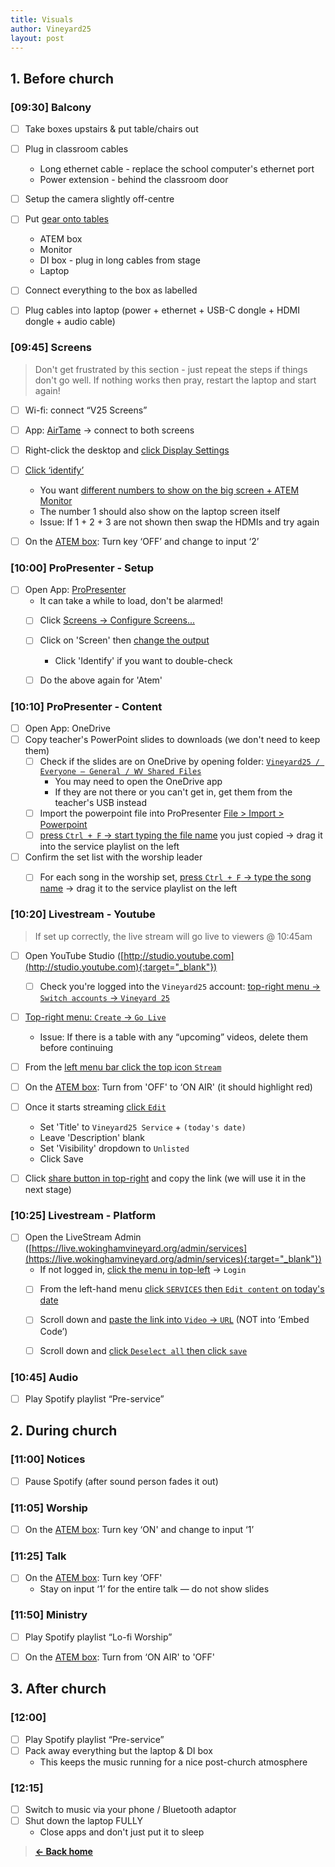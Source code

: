 ```yaml
---
title: Visuals
author: Vineyard25
layout: post
---
```


## 1. Before church

### [09:30] Balcony
- [ ] Take boxes upstairs & put table/chairs out
- [ ] Plug in classroom cables
	* Long ethernet cable - replace the school computer's ethernet port
	* Power extension - behind the classroom door
- [ ] Setup the camera slightly off-centre
- [ ] Put [gear onto tables](/assets/images/balcony-desk-min.jpg)
	* ATEM box
	* Monitor
	* DI box - plug in long cables from stage
	* Laptop
- [ ] Connect everything to the box as labelled
- [ ] Plug cables into laptop (power + ethernet + USB-C dongle + HDMI dongle + audio cable)


### [09:45] Screens
> Don't get frustrated by this section - just repeat the steps if things don't go well.
> If nothing works then pray, restart the laptop and start again!

- [ ] Wi-fi: connect “V25 Screens”
- [ ] App: [AirTame](/assets/images/airtamelogo.jpg) &rarr; connect to both screens
- [ ] Right-click the desktop and [click Display Settings](/assets/images/desktop-right-click.jpg)
- [ ] [Click ‘identify’](/assets/images/identifydisplay.jpg)
	* You want [different numbers to show on the big screen + ATEM Monitor](/assets/images/atemscreen3.jpg)
	* The number 1 should also show on the laptop screen itself
	* Issue: If 1 + 2 + 3 are not shown then swap the HDMIs and try again
- [ ] On the [ATEM box](/assets/images/atembuttons.png): Turn key ‘OFF’ and change to input ‘2’


### [10:00] ProPresenter - Setup
- [ ] Open App: [ProPresenter](/assets/images/propresenter.png) 
	* It can take a while to load, don't be alarmed!
	- [ ] Click [Screens &rarr; Configure Screens...](/assets/images/configscreens.png)
	- [ ] Click on 'Screen' then [change the output](/assets/images/screensetup.png)
		* Click 'Identify' if you want to double-check
	- [ ] Do the above again for 'Atem'


### [10:10] ProPresenter - Content
- [ ] Open App: OneDrive
- [ ] Copy teacher's PowerPoint slides to downloads (we don't need to keep them)
	- [ ] Check if the slides are on OneDrive by opening folder: [`Vineyard25 / Everyone – General / WV Shared Files`](C:/)
		* You may need to open the OneDrive app
		* If they are not there or you can't get in, get them from the teacher's USB instead
	- [ ] Import the powerpoint file into ProPresenter [File > Import > Powerpoint](/assets/images/importslides.png)
	- [ ] [press `Ctrl + F` &rarr; start typing the file name](/assets/images/addsong2.png) you just copied &rarr; drag it into the service playlist on the left
- [ ] Confirm the set list with the worship leader
	- [ ] For each song in the worship set, [press `Ctrl + F` &rarr; type the song name](/assets/images/addsong2.png) &rarr; drag it to the service playlist on the left


### [10:20] Livestream - Youtube
> If set up correctly, the live stream will go live to viewers @ 10:45am

- [ ] Open YouTube Studio ([http://studio.youtube.com](http://studio.youtube.com){:target="_blank"})
	- [ ] Check you're logged into the `Vineyard25` account: [top-right menu &rarr; `Switch accounts` &rarr; `Vineyard 25`](/assets/images/youtube-login.png)
- [ ] [Top-right menu: `Create` &rarr; `Go Live`](/assets/images/youtube-golive.png)
	* Issue: If there is a table with any “upcoming” videos, delete them before continuing
- [ ] From the [left menu bar click the top icon `Stream`](/assets/images/youtube-stream-panel.png)
- [ ] On the [ATEM box](/assets/images/atembuttons.png): Turn from 'OFF' to ‘ON AIR' (it should highlight red)
- [ ] Once it starts streaming [click `Edit`](/assets/images/youtube-stream2.png)
	* Set 'Title' to `Vineyard25 Service` + `(today's date)`
	* Leave 'Description' blank
	* Set 'Visibility' dropdown to `Unlisted`
	* Click Save
- [ ] Click [share button in top-right](/assets/images/youtube-stream3.png) and copy the link (we will use it in the next stage)


### [10:25] Livestream - Platform
- [ ] Open the LiveStream Admin ([https://live.wokinghamvineyard.org/admin/services](https://live.wokinghamvineyard.org/admin/services){:target="_blank"})
	* If not logged in, [click the menu in top-left](/assets/images/livestream-login.png) &rarr; `Login`
	- [ ] From the left-hand menu [click `SERVICES` then `Edit content` on today's date](/assets/images/livestream-services.png)
	- [ ] Scroll down and [paste the link into `Video` &rarr; `URL`](/assets/images/livestream-url.png) (NOT into ‘Embed Code’)
	- [ ] Scroll down and [click `Deselect all` then click `save`](/assets/images/livestream-save.png)


### [10:45] Audio
- [ ] Play Spotify playlist “Pre-service”


## 2. During church

### [11:00] Notices
- [ ] Pause Spotify (after sound person fades it out)

### [11:05] Worship
- [ ] On the [ATEM box](/assets/images/atembuttons.png): Turn key ‘ON' and change to input ‘1’

### [11:25] Talk
- [ ] On the [ATEM box](/assets/images/atembuttons.png): Turn key ‘OFF'
	* Stay on input ‘1’ for the entire talk &mdash; do not show slides

### [11:50] Ministry
- [ ] Play Spotify playlist “Lo-fi Worship”
- [ ] On the [ATEM box](/assets/images/atembuttons.png): Turn from ‘ON AIR' to 'OFF' 



## 3. After church

### [12:00]
- [ ] Play Spotify playlist “Pre-service”
- [ ] Pack away everything but the laptop & DI box
	* This keeps the music running for a nice post-church atmosphere

### [12:15]
- [ ] Switch to music via your phone / Bluetooth adaptor
- [ ] Shut down the laptop FULLY
	* Close apps and don't just put it to sleep



> **[&larr; Back home](/)**
